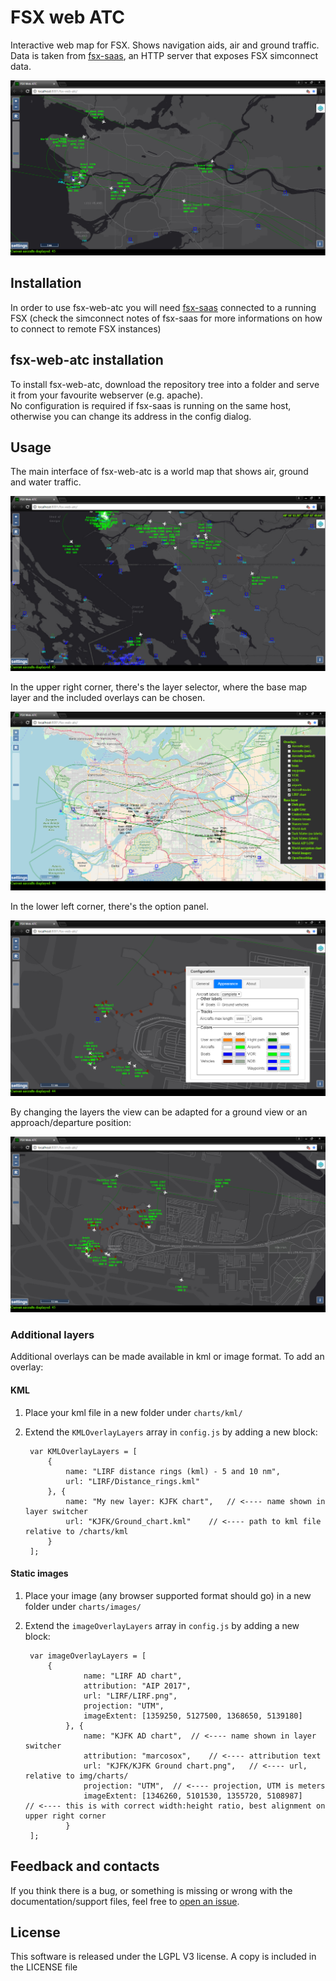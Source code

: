 # FSX web ATC #

Interactive web map for FSX. Shows navigation aids, air and ground traffic.
Data is taken from [fsx-saas](https://github.com/marcosox/fsx-saas), an HTTP server that exposes FSX simconnect data.

![alt text][screenshot-main]

[screenshot-main]: screenshots/5-air.png "Typical setup for a radar ATC position"

## Installation  

In order to use fsx-web-atc you will need [fsx-saas](https://marcosox.github.io/fsx-saas/) connected to a running FSX 
(check the simconnect notes of fsx-saas for more informations on how to connect to remote FSX instances)

## fsx-web-atc installation
To install fsx-web-atc, download the repository tree into a folder and
serve it from your favourite webserver (e.g. apache).  
No configuration is required if fsx-saas is running on the same host,
 otherwise you can change its address in the config dialog. 

## Usage
The main interface of fsx-web-atc is a world map that shows air, ground and water traffic.

![alt text][screenshot-map]

[screenshot-map]: screenshots/1-main.png "main map"

In the upper right corner, there's the layer selector, where the base map layer and the included overlays can be chosen.

![alt text][screenshot-switcher]

[screenshot-switcher]: screenshots/2-switcher.png "The layer switcher can be used to change what's shown on the map"

In the lower left corner, there's the option panel.

![alt text][screenshot-config]

[screenshot-config]: screenshots/4-config.png "The config dialog"

By changing the layers the view can be adapted for a ground view or an approach/departure position:

![alt text][screenshot-ground]

[screenshot-ground]: screenshots/3-ground.png "A ground position setup"

### Additional layers
Additional overlays can be made available in kml or image format. To add an overlay:
#### KML
1. Place your kml file in a new folder under `charts/kml/`
2. Extend the `KMLOverlayLayers` array in `config.js` by adding a new block:

        var KMLOverlayLayers = [
            {
                name: "LIRF distance rings (kml) - 5 and 10 nm",
                url: "LIRF/Distance_rings.kml"
            }, {
                name: "My new layer: KJFK chart",   // <---- name shown in layer switcher
                url: "KJFK/Ground_chart.kml"    // <---- path to kml file relative to /charts/kml
            }
        ];
        
#### Static images
1. Place your image (any browser supported format should go) in a new folder under `charts/images/`
2. Extend the `imageOverlayLayers` array in `config.js` by adding a new block:

        var imageOverlayLayers = [
            {
                    name: "LIRF AD chart",
                    attribution: "AIP 2017",
                    url: "LIRF/LIRF.png",
                    projection: "UTM",
                    imageExtent: [1359250, 5127500, 1368650, 5139180]
                }, {
                    name: "KJFK AD chart",  // <---- name shown in layer switcher
                    attribution: "marcosox",    // <---- attribution text
                    url: "KJFK/KJFK Ground chart.png",   // <---- url, relative to img/charts/
                    projection: "UTM",  // <---- projection, UTM is meters
                    imageExtent: [1346260, 5101530, 1355720, 5108987]    // <---- this is with correct width:height ratio, best alignment on upper right corner
                }
        ];

## Feedback and contacts
If you think there is a bug, or something is missing or wrong with the documentation/support files, feel free to [open an issue].

## License
This software is released under the LGPL V3 license.
A copy is included in the LICENSE file


[open an issue]: https://github.com/marcosox/fsx-web-atc/issues
[releases page]: https://github.com/marcosox/fsx-web-atc/releases